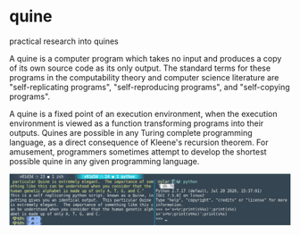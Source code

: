 # quine
practical research into quines


A quine is a computer program which takes no input and produces a copy of its own source code as its only output. The standard terms for these programs in the computability theory and computer science literature are "self-replicating programs", "self-reproducing programs", and "self-copying programs".

A quine is a fixed point of an execution environment, when the execution environment is viewed as a function transforming programs into their outputs. Quines are possible in any Turing complete programming language, as a direct consequence of Kleene's recursion theorem. For amusement, programmers sometimes attempt to develop the shortest possible quine in any given programming language. 

![preview](QUINE.png)





